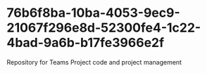 # 76b6f8ba-10ba-4053-9ec9-21067f296e8d-52300fe4-1c22-4bad-9a6b-b17fe3966e2f
Repository for Teams Project code and project management
